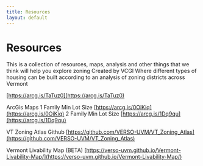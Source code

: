 ```yaml
---
title: Resources
layout: default
---
```

# Resources

This is a collection of resources, maps, analysis and other things that we think will help you explore zoning
Created by VCGI
Where different types of housing can be built according to an analysis of zoning districts across Vermont

[https://arcg.is/TaTuz0](https://arcg.is/TaTuz0)

ArcGis Maps
1 Family Min Lot Size [https://arcg.is/0OiKiq](https://arcg.is/0OiKiq)
2 Family Min Lot Size [https://arcg.is/1Dq9qu](https://arcg.is/1Dq9qu)


VT Zoning Atlas Github
[https://github.com/VERSO-UVM/VT_Zoning_Atlas](https://github.com/VERSO-UVM/VT_Zoning_Atlas)

Vermont Livability Map (BETA) 
[https://verso-uvm.github.io/Vermont-Livability-Map/](https://verso-uvm.github.io/Vermont-Livability-Map/)